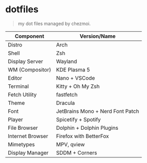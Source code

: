 # dotfiles

> my dot files managed by chezmoi.

| Component             | Version/Name                                 |
|-----------------------|----------------------------------------------|
| Distro                | Arch                                         |
| Shell                 | Zsh                                          |
| Display Server        | Wayland                                      |
| WM (Compositor)       | KDE Plasma 5                                 |
| Editor                | Nano + VSCode                                |
| Terminal              | Kitty + Oh My Zsh                            |
| Fetch Utility         | fastfetch                                    |
| Theme                 | Dracula                                      |
| Font                  | JetBrains Mono + Nerd Font Patch             |
| Player                | Spicetify + Spotify                          |
| File Browser          | Dolphin + Dolphin Plugins                    |
| Internet Browser      | Firefox with BetterFox                       |
| Mimetypes             | MPV, qview                                   |
| Display Manager       | SDDM + Corners                               |
